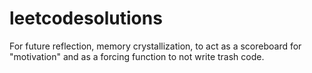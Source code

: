 # leetcodesolutions
For future reflection, memory crystallization, to act as a scoreboard for "motivation" and as a forcing function to not write trash code. 
